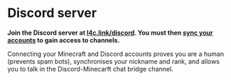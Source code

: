 # Discord server

**Join the Discord server at [l4c.link/discord](https://l4c.link/discord). You must then [sync your accounts](./sync) to gain access to channels.**

Connecting your Minecraft and Discord accounts proves you are a human (prevents spam bots), synchronises your nickname and rank, and allows you to talk in the Discord-Minecarft chat bridge channel.